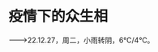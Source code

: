 <link href="../../css/style.css" rel="stylesheet" type="text/css" />

#  疫情下的众生相

<span class="r">--->22.12.27，周二，小雨转阴，6℃/4℃。

